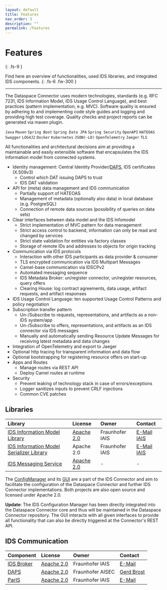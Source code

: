 ```yaml
---
layout: default
title: Features
nav_order: 3
description: ""
permalink: /Features
---
```


# Features
{: .fs-9 }

Find here an overview of functionalities, used IDS libraries, and integrated IDS components.
{: .fs-6 .fw-300 }

---

The Dataspace Connector uses modern technologies, standards (e.g. RFC 7231, IDS Information Model,
IDS Usage Control Language), and best practices (pattern implementation, e.g. MVC).
Software quality is ensured by adhering to and implementing code style guides and logging and
providing high test coverage. Quality checks and project reports can be generated via maven plugin.

`Java` `Maven` `Spring Boot` `Spring Data JPA` `Spring Security` `OpenAPI` `HATEOAS` `Swagger`
`LOG4J2` `Docker` `Kubernetes` `JSON(-LD)` `OpenTelemetry` `Jaeger` `TLS`

All functionalities and architectural decisions aim at providing a maintainable and easily
extensible software that encapsulates the IDS information model from connected systems.

* Identity management: Central Identity Provider/[DAPS](https://github.com/International-Data-Spaces-Association/IDS-G/tree/master/core/DAPS), IDS certificates (X.509v3)
  * Control which DAT issuing DAPS to trust
  * IDS DAT validation
* API for (meta) data management and IDS communication
  * Partially support of HATEOAS
  * Management of metadata (optionally also data) in local database (e.g. PostgreSQL)
  * Connection of remote data sources (possibility of queries on data sets)
* Clear interfaces between data model and the IDS Infomodel
  * Strict implementation of MVC pattern for data management
  * Strict access control to backend, information can only be read and changed by services
  * Strict state validation for entities via factory classes
  * Storage of remote IDs and addresses to objects for origin tracking
* Communication via IDS protocols
  * Interaction with other IDS participants as data provider & consumer
  * TLS encrypted communication via IDS Multipart Messages
  * Camel-base communication via IDSCPv2
  * Automated messaging sequence
  * IDS Metadata Broker: un/register connector, un/register resources, query offers
  * Clearing House: log contract agreements, data usage, artifact requests, and artifact responses
* IDS Usage Control Language: ten supported Usage Control Patterns and policy negotiation
* Subscription transfer pattern
  * Un-/Subscribe to requests, representations, and artifacts as a non-IDS system/app
  * Un-/Subscribe to offers, representations, and artifacts as an IDS connector via IDS messages
  * Manually and automatically sending Resource Update Messages for receiving latest metadata and
    data changes
* Integration of OpenTelemetry and export to Jaeger
* Optional http tracing for transparent information and data flow
* Optional bootstrapping for registering resource offers on start-up
* Apps and Routes
  * Manage routes via REST API
  * Deploy Camel routes at runtime
* Security
  * Prevent leaking of technology stack in case of errors/exceptions
  * Logger sanitizes inputs to prevent CRLF injections
  * Common CVE patches


## Libraries

| Library | License | Owner | Contact |
|:--------|:--------|:------|:--------|
| [IDS Information Model Library](https://maven.iais.fraunhofer.de/artifactory/eis-ids-public/de/fraunhofer/iais/eis/ids/infomodel/) | [Apache 2.0](https://github.com/International-Data-Spaces-Association/Java-Representation-of-IDS-Information-Model) | Fraunhofer IAIS | [E-Mail IAIS](mailto:contact@ids.fraunhofer.de) |
| [IDS Information Model Serializer Library](https://maven.iais.fraunhofer.de/artifactory/eis-ids-public/de/fraunhofer/iais/eis/ids/infomodel-serializer/) | Apache 2.0 | Fraunhofer IAIS | [E-Mail IAIS](mailto:contact@ids.fraunhofer.de) |
| [IDS Messaging Service](https://github.com/International-Data-Spaces-Association/IDS-Messaging-Services) | [Apache 2.0](https://github.com/International-Data-Spaces-Association/IDS-Messaging-Services) | - | - |

The [ConfigManager](https://github.com/FraunhoferISST/IDS-ConfigurationManager) and its
[GUI](https://github.com/International-Data-Spaces-Association/IDS-ConfigurationManager-UI) are a
part of the IDS Connector and aim to facilitate the configuration of the Dataspace Connector and
further IDS Connector implementations. Both projects are also open source and licensed under
Apache 2.0.

**Update**: The IDS Configuration Manager has been directly integrated into the Dataspace Connector
core and thus will be maintained in the Dataspace Connector repository. The GUI interacts with all
given interfaces to provide all functionality that can also be directly triggered at the
Connector's REST API.


## IDS Communication

| Component | License | Owner | Contact |
|:--------|:--------|:------|:--------|
| [IDS Broker](https://broker.ids.isst.fraunhofer.de/) | [Apache 2.0](https://github.com/International-Data-Spaces-Association/metadata-broker-open-core) | Fraunhofer IAIS | [E-Mail](mailto:contact@ids.fraunhofer.de) |
| [DAPS](https://daps.aisec.fraunhofer.de/) | [Apache 2.0](https://github.com/Fraunhofer-AISEC/omejdn-server) | Fraunhofer AISEC | [Gerd Brost](mailto:gerd.brost@aisec.fraunhofer.de) |
| [ParIS](https://paris.ids.isst.fraunhofer.de/) | [Apache 2.0](https://github.com/International-Data-Spaces-Association/ParIS-open-core) | Fraunhofer IAIS | [E-Mail](mailto:contact@ids.fraunhofer.de)
